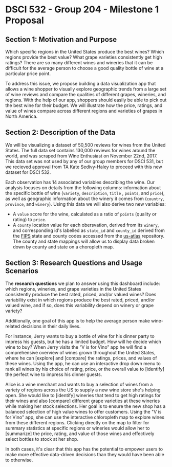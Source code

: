 # DSCI 532 - Group 204 - Milestone 1 Proposal


## Section 1: Motivation and Purpose

Which specific regions in the United States produce the best wines? Which regions provide the best value? What grape varieties consistently get high ratings? There are so many different wines and wineries that it can be difficult for the average person to choose a good quality bottle of wine at a particular price point. 

To address this issue, we propose building a data visualization app that allows a wine shopper to visually explore geographic trends from a large set of wine reviews and compare the qualities of different grapes, wineries, and regions. With the help of our app, shoppers should easily be able to pick out the best wine for their budget. We will illustrate how the price, ratings, and value of wines compare across different regions and varieties of grapes in North America.


## Section 2: Description of the Data

We will be visualizing a dataset of 50,500 reviews for wines from the United States. The full data set contains 130,000 reviews for wines around the world, and was scraped from Wine Enthusiast on November 22nd, 2017. This data set was not used by any of our group members for DSCI 531, but we recieved approval from TA Kate Sedivy-Haley to proceed with this new dataset for DSCI 532.

Each observation has 14 associated variables describing the wine. Our analysis focuses on details from the following columns: information about the specific bottle of wine (`variety`, `description`, `title` , `points`, and `price`), as well as geographic information about the winery it comes from (`country`, `province`, and `winery`). Using this data we will also derive two new variables:
- A `value` score for the wine, calculated as a ratio of `points` (quality or rating) to `price`.
- A `county` location value for each obersvation, derived from its `winery`, and corresponding id's labelled as `state_id` and `county_id` derived from the [FIPS](https://en.wikipedia.org/wiki/Federal_Information_Processing_Standard_state_code) state and county codes accessed from the [us-atlas](https://github.com/topojson/us-atlas) repository. The county and state mappings will allow us to display data broken down by county and state on a choropleth map.


## Section 3: Research Questions and Usage Scenarios

The **research questions** we plan to answer using this dashboard include: which regions, wineries, and grape varieties in the United States consistently produce the best rated, priced, and/or valued wines? Does variability exist in which regions produce the best rated, priced, and/or valued wine, and if so, does this variability depend on winery or grape variety?

Additionally, one goal of this app is to help the average person make wine-related decisions in their daily lives. 

For instance, Jerry wants to buy a bottle of wine for his dinner party to impress his guests, but he has a limited budget. How will he decide which wine to buy? When Jerry visits the “V is for Vino” app he will find a comprehensive overview of wines grown throughout the United States, where he can [explore] and [compare] the ratings, prices, and values of these wines. Using the app, he can use an interactive drop down menu to rank all wines by his choice of rating, price, or the overall value to [identify] the perfect wine to impress his dinner guests. 

 Alice is a wine merchant and wants to buy a selection of wines from a variety of regions across the US to supply a new wine store she's helping open. She would like to [identify] wineries that tend to get high ratings for their wines and also [compare] different grape varieties at these wineries while making her stock selections. Her goal is to ensure the new shop has a balanced selection of high value wines to offer customers. Using the "V is for Vino" app, she can use the interactive chloropleth map to explore wines from these different regions. Clicking directly on the map to filter for summary statistics at specific regions or wineries would allow her to [summarize] the price, rating, and value of those wines and effectively select bottles to stock at her shop.
  
In both cases, it's clear that this app has the potential to empower users to make more effective data-driven decisions than they would have been able to otherwise.